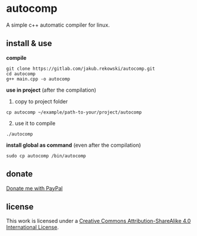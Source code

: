 # autocomp

A simple c++ automatic compiler for linux.

## install & use

**compile**
```
git clone https://gitlab.com/jakub.rekowski/autocomp.git
cd autocomp
g++ main.cpp -o autocomp
```

**use in project** (after the compilation)
1. copy to project folder
```[bash]
cp autocomp ~/example/path-to-your/project/autocomp
```
2. use it to compile
```
./autocomp
```

**install global as command** (even after the compilation)
```
sudo cp autocomp /bin/autocomp
```

## donate

[Donate me with PayPal](https://www.paypal.me/jakubReq)

## license

This work is licensed under a [Creative Commons Attribution-ShareAlike 4.0 International License](http://creativecommons.org/licenses/by-sa/4.0/).
